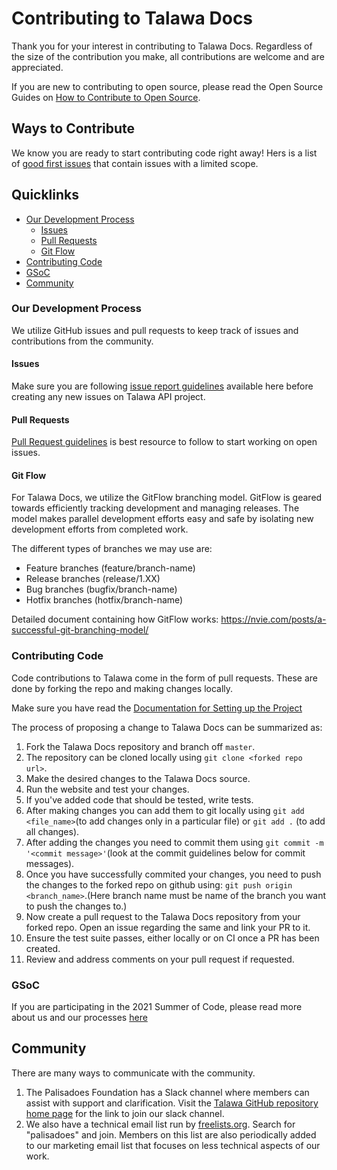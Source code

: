 # Contributing to Talawa Docs
Thank you for your interest in contributing to Talawa Docs. Regardless of the size of the contribution you make, all contributions are welcome and are appreciated.

If you are new to contributing to open source, please read the Open Source Guides on [How to Contribute to Open Source](https://opensource.guide/how-to-contribute/).

## Ways to Contribute
We know you are ready to start contributing code right away! Hers is a list of [good first issues](https://github.com/PalisadoesFoundation/talawa-docs/labels/good%20first%20issue) that contain issues with a limited scope.

## Quicklinks

* [Our Development Process](#Our-development-process)
    * [Issues](#issues)
    * [Pull Requests](#pull-requests)
    * [Git Flow](#git-flow)
* [Contributing Code](#contributing-code)
* [GSoC](#gsoc)
* [Community](#community)



### Our Development Process
We utilize GitHub issues and pull requests to keep track of issues and contributions from the community.

#### Issues
Make sure you are following [issue report guidelines](https://github.com/PalisadoesFoundation/talawa/blob/master/issue-guidelines.md) available here before creating any new issues on Talawa API project.

#### Pull Requests
[Pull Request guidelines](https://github.com/PalisadoesFoundation/talawa/blob/master/PR-guidelines.md) is best resource to follow to start working on open issues.

#### Git Flow
For Talawa Docs, we utilize the GitFlow branching model. GitFlow is geared towards efficiently tracking development and managing releases. The model makes parallel development efforts easy and safe by isolating new development efforts from completed work.

The different types of branches we may use are:
* Feature branches (feature/branch-name)
* Release branches (release/1.XX)
* Bug branches  (bugfix/branch-name)
* Hotfix branches (hotfix/branch-name)

Detailed document containing how GitFlow works: https://nvie.com/posts/a-successful-git-branching-model/

### Contributing Code
Code contributions to Talawa come in the form of pull requests. These are done by forking the repo and making changes locally.

Make sure you have read the [Documentation for Setting up the Project](https://github.com/PalisadoesFoundation/talawa-docs#readme)

The process of proposing a change to Talawa Docs can be summarized as:
1. Fork the Talawa Docs repository and branch off `master`.
2. The repository can be cloned locally using `git clone <forked repo url>`.
3. Make the desired changes to the Talawa Docs source.
4. Run the website and test your changes.
5. If you've added code that should be tested, write tests.
6. After making changes you can add them to git locally using `git add <file_name>`(to add changes only in a particular file) or `git add .` (to add all changes).
7. After adding the changes you need to commit them using `git commit -m '<commit message>'`(look at the commit guidelines below for commit messages).
8. Once you have successfully commited your changes, you need to push the changes to the forked repo on github using: `git push origin <branch_name>`.(Here branch name must be name of the branch you want to push the changes to.)
9. Now create a pull request to the Talawa Docs repository from your forked repo. Open an issue regarding the same and link your PR to it.
10. Ensure the test suite passes, either locally or on CI once a PR has been created.
11. Review and address comments on your pull request if requested.

### GSoC
If you are participating in the 2021 Summer of Code, please read more about us and our processes [here](http://www.palisadoes.org/gsoc/)

## Community
There are many ways to communicate with the community.

1. The Palisadoes Foundation has a Slack channel where members can assist with support and clarification. Visit the [Talawa GitHub repository home page](https://github.com/PalisadoesFoundation/talawa) for the link to join our slack channel.
1. We also have a technical email list run by [freelists.org](https://www.freelists.org/). Search for "palisadoes" and join. Members on this list are also periodically added to our marketing email list that focuses on less technical aspects of our work.
